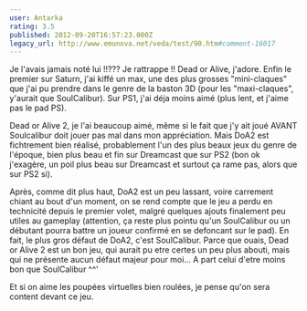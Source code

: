 ```yaml
---
user: Antarka
rating: 3.5
published: 2012-09-20T16:57:23.000Z
legacy_url: http://www.emunova.net/veda/test/90.htm#comment-16017
---
```

Je l'avais jamais noté lui !!???
Je rattrappe !!
Dead or Alive, j'adore. Enfin le premier sur Saturn, j'ai kiffé un max, une des plus grosses "mini-claques" que j'ai pu prendre dans le genre de la baston 3D (pour les "maxi-claques", y'aurait que SoulCalibur). Sur PS1, j'ai déja moins aimé (plus lent, et j'aime pas le pad PS).

Dead or Alive 2, je l'ai beaucoup aimé, même si le fait que j'y ait joué AVANT Soulcalibur doit jouer pas mal dans mon appréciation.
Mais DoA2 est fichtrement bien réalisé, probablement l'un des plus beaux jeux du genre de l'époque, bien plus beau et fin sur Dreamcast que sur PS2 (bon ok j'exagère, un poil plus beau sur Dreamcast et surtout ça rame pas, alors que sur PS2 si).
 
Après, comme dit plus haut, DoA2 est un peu lassant, voire carrement chiant au bout d'un moment, on se rend compte que le jeu a perdu en technicité depuis le premier volet, malgré quelques ajouts finalement peu utiles au gameplay (attention, ça reste plus pointu qu'un SoulCalibur ou un débutant pourra battre un joueur confirmé en se defoncant sur le pad).
En fait, le plus gros défaut de DoA2, c'est SoulCalibur. Parce que ouais, Dead or Alive 2 est un bon jeu, qui aurait pu etre certes un peu plus abouti, mais qui ne présente aucun défaut majeur pour moi... A part celui d'etre moins bon que SoulCalibur ^^'  

Et si on aime les poupées virtuelles bien roulées, je pense qu'on sera content devant ce jeu.